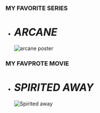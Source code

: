 ### MY FAVORITE SERIES
- # *ARCANE*
  ![arcane poster](https://i1.wp.com/cinemedios.com/wp-content/uploads/2021/07/Arcane_Poster.png?fit=1142%2C1600&ssl=1)

### MY FAVPROTE MOVIE
- # *SPIRITED AWAY*
  ![Spirited away](https://image.tmdb.org/t/p/original/yA6TbjztJtop9sqNkZjhsUDq2Uy.jpg)
